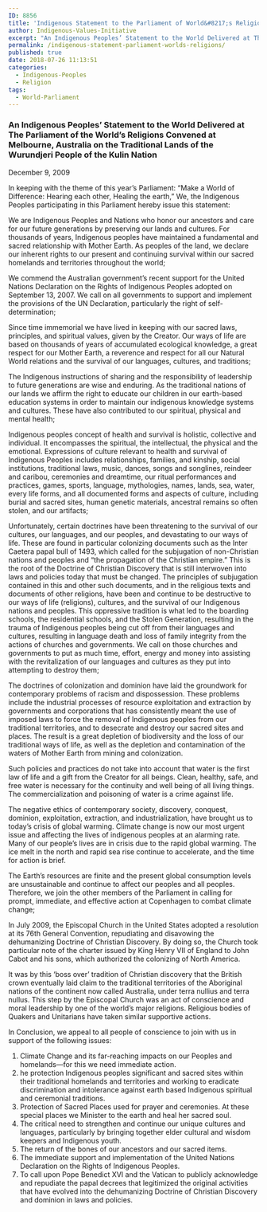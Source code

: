 ```yaml
---
ID: 8856
title: 'Indigenous Statement to the Parliament of World&#8217;s Religions'
author: Indigenous-Values-Initiative
excerpt: "An Indigenous Peoples’ Statement to the World Delivered at The Parliament of the World’s Religions Convened at Melbourne, Australia on the Traditional Lands of the Wurundjeri People of the Kulin Nation"
permalink: /indigenous-statement-parliament-worlds-religions/
published: true
date: 2018-07-26 11:13:51
categories:
  - Indigenous-Peoples
  - Religion
tags:
  - World-Parliament
---
```

### An Indigenous Peoples’ Statement to the World Delivered at The Parliament of the World’s Religions Convened at Melbourne, Australia on the Traditional Lands of the Wurundjeri People of the Kulin Nation

December 9, 2009

In keeping with the theme of this year’s Parliament: “Make a World of Difference: Hearing each other, Healing the earth,” We, the Indigenous Peoples participating in this Parliament hereby issue this statement:

We are Indigenous Peoples and Nations who honor our ancestors and care for our future generations by preserving our lands and cultures. For thousands of years, Indigenous peoples have maintained a fundamental and sacred relationship with Mother Earth. As peoples of the land, we declare our inherent rights to our present and continuing survival within our sacred homelands and territories throughout the world;

We commend the Australian government’s recent support for the United Nations Declaration on the Rights of Indigenous Peoples adopted on September 13, 2007. We call on all governments to support and implement the provisions of the UN Declaration, particularly the right of self-determination;

Since time immemorial we have lived in keeping with our sacred laws, principles, and spiritual values, given by the Creator. Our ways of life are based on thousands of years of accumulated ecological knowledge, a great respect for our Mother Earth, a reverence and respect for all our Natural World relations and the survival of our languages, cultures, and traditions;

The Indigenous instructions of sharing and the responsibility of leadership to future generations are wise and enduring. As the traditional nations of our lands we affirm the right to educate our children in our earth-based education systems in order to maintain our indigenous knowledge systems and cultures. These have also contributed to our spiritual, physical and mental health;

Indigenous peoples concept of health and survival is holistic, collective and individual. It encompasses the spiritual, the intellectual, the physical and the emotional. Expressions of culture relevant to health and survival of Indigenous Peoples includes relationships, families, and kinship, social institutions, traditional laws, music, dances, songs and songlines, reindeer and caribou, ceremonies and dreamtime, our ritual performances and practices, games, sports, language, mythologies, names, lands, sea, water, every life forms, and all documented forms and aspects of culture, including burial and sacred sites, human genetic materials, ancestral remains so often stolen, and our artifacts;

Unfortunately, certain doctrines have been threatening to the survival of our cultures, our languages, and our peoples, and devastating to our ways of life. These are found in particular colonizing documents such as the Inter Caetera papal bull of 1493, which called for the subjugation of non-Christian nations and peoples and “the propagation of the Christian empire.” This is the root of the Doctrine of Christian Discovery that is still interwoven into laws and policies today that must be changed. The principles of subjugation contained in this and other such documents, and in the religious texts and documents of other religions, have been and continue to be destructive to our ways of life (religions), cultures, and the survival of our Indigenous nations and peoples. This oppressive tradition is what led to the boarding schools, the residential schools, and the Stolen Generation, resulting in the trauma of Indigenous peoples being cut off from their languages and cultures, resulting in language death and loss of family integrity from the actions of churches and governments. We call on those churches and governments to put as much time, effort, energy and money into assisting with the revitalization of our languages and cultures as they put into attempting to destroy them;

The doctrines of colonization and dominion have laid the groundwork for contemporary problems of racism and dispossession. These problems include the industrial processes of resource exploitation and extraction by governments and corporations that has consistently meant the use of imposed laws to force the removal of Indigenous peoples from our traditional territories, and to desecrate and destroy our sacred sites and places. The result is a great depletion of biodiversity and the loss of our traditional ways of life, as well as the depletion and contamination of the waters of Mother Earth from mining and colonization.

Such policies and practices do not take into account that water is the first law of life and a gift from the Creator for all beings. Clean, healthy, safe, and free water is necessary for the continuity and well being of all living things. The commercialization and poisoning of water is a crime against life.

The negative ethics of contemporary society, discovery, conquest, dominion, exploitation, extraction, and industrialization, have brought us to today’s crisis of global warming. Climate change is now our most urgent issue and affecting the lives of indigenous peoples at an alarming rate. Many of our people’s lives are in crisis due to the rapid global warming. The ice melt in the north and rapid sea rise continue to accelerate, and the time for action is brief.

The Earth’s resources are finite and the present global consumption levels are unsustainable and continue to affect our peoples and all peoples. Therefore, we join the other members of the Parliament in calling for prompt, immediate, and effective action at Copenhagen to combat climate change;

In July 2009, the Episcopal Church in the United States adopted a resolution at its 76th General Convention, repudiating and disavowing the dehumanizing Doctrine of Christian Discovery. By doing so, the Church took particular note of the charter issued by King Henry VII of England to John Cabot and his sons, which authorized the colonizing of North America.

It was by this ‘boss over’ tradition of Christian discovery that the British crown eventually laid claim to the traditional territories of the Aboriginal nations of the continent now called Australia, under terra nullius and terra nullus. This step by the Episcopal Church was an act of conscience and moral leadership by one of the world’s major religions. Religious bodies of Quakers and Unitarians have taken similar supportive actions.

In Conclusion, we appeal to all people of conscience to join with us in support of the following issues:

1.  Climate Change and its far-reaching impacts on our Peoples and homelands—for this we need immediate action.
2.  he protection Indigenous peoples significant and sacred sites within their traditional homelands and territories and working to eradicate discrimination and intolerance against earth based Indigenous spiritual and ceremonial traditions.
3.  Protection of Sacred Places used for prayer and ceremonies. At these special places we Minister to the earth and heal her sacred soul.
4.  The critical need to strengthen and continue our unique cultures and languages, particularly by bringing together elder cultural and wisdom keepers and Indigenous youth.
5.  The return of the bones of our ancestors and our sacred items.
6.  The immediate support and implementation of the United Nations Declaration on the Rights of Indigenous Peoples.
7.  To call upon Pope Benedict XVI and the Vatican to publicly acknowledge and repudiate the papal decrees that legitimized the original activities that have evolved into the dehumanizing Doctrine of Christian Discovery and dominion in laws and policies.
